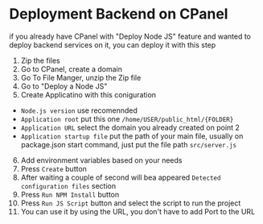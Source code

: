 # Deployment Backend on CPanel
if you already have CPanel with "Deploy Node JS" feature and wanted to deploy backend services on it, you can deploy it with this step
1. Zip the files
2. Go to CPanel, create a domain
3. Go To File Manger, unzip the Zip file
4. Go to "Deploy a Node JS"
5. Create Applicatino with this coniguration
  - `Node.js version` use recomennded
  - `Application root` put this one `/home/USER/public_html/{FOLDER}` 
  - `Application URL` select the domain you already created on point 2
  - `Application startup file` put the path of your main file, usually on package.json start command, just put the file path `src/server.js`
6. Add environment variables based on your needs 
7. Press `Create` button
8. After waiting a couple of second will bea appeared `Detected configuration files` section
9. Press `Run NPM Install` button
10. Press `Run JS Script` button and select the script to run the project
11. You can use it by using the URL, you don't have to add Port to the URL